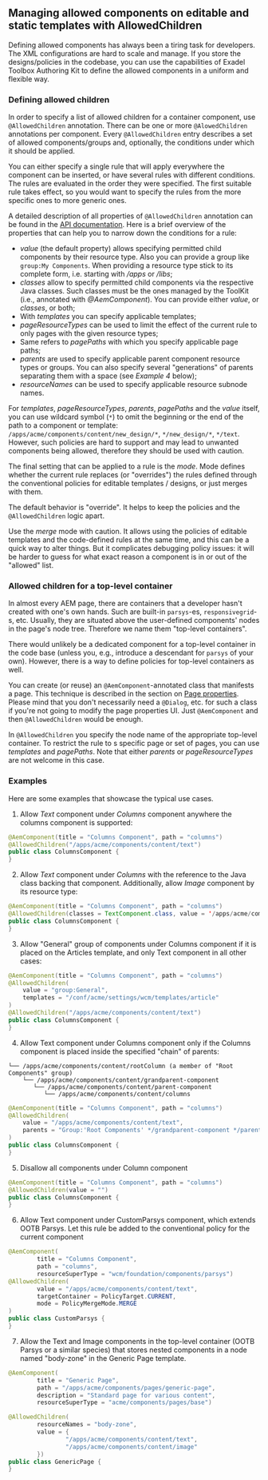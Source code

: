 <!--
layout: content
title: Allowed Components
order: 5
-->

## Managing allowed components on editable and static templates with AllowedChildren

Defining allowed components has always been a tiring task for developers. The XML configurations are hard to scale and manage. If you store the designs/policies in the codebase, you can use the capabilities of Exadel Toolbox Authoring Kit to define the allowed components in a uniform and flexible way.

### Defining allowed children

In order to specify a list of allowed children for a container component, use `@AllowedChildren` annotation.  There can be one or more `@AlowedChildren` annotations per component. Every `@AllowedChildren` entry describes a set of allowed components/groups and, optionally, the conditions under which it should be applied.

You can either specify a single rule that will apply everywhere the component can be inserted, or have several rules with different conditions. The rules are evaluated in the order they were specified. The first suitable rule takes effect, so you would want to specify the rules from the more specific ones to more generic ones.

A detailed description of all properties of `@AllowedChildren` annotation can be found in the [API documentation](https://javadoc.io/doc/com.exadel.etoolbox/etoolbox-authoring-kit-core/latest/com/exadel/aem/toolkit/api/annotations/policies/AllowedChildren.html). Here is a brief overview of the properties that can help you to narrow down the conditions for a rule:
- _value_ (the default property) allows specifying permitted child components by their resource type. Also you can provide a group like `group:My Components`. When providing a resource type stick to its complete form, i.e. starting with _/apps_ or _/libs_;
- _classes_ allow to specify permitted child components via the respective Java classes. Such classes must be the ones managed by the ToolKit (i.e., annotated with _@AemComponent_). You can provide either _value_, or _classes_, or both;
- With _templates_ you can specify applicable templates;
- _pageResourceTypes_ can be used to limit the effect of the current rule to only pages with the given resource types;
- Same refers to _pagePaths_ with which you specify applicable page paths;
- _parents_ are used to specify applicable parent component resource types or groups. You can also specify several "generations" of parents separating them with a space (see _Example 4_ below);
- _resourceNames_ can be used to specify applicable resource subnode names.

For _templates_, _pageResourceTypes_, _parents_, _pagePaths_ and the _value_ itself, you can use wildcard symbol (`*`) to omit the beginning or the end of the path to a component or template: `/apps/acme/components/content/new_design/*`, `*/new_design/*`, `*/text`. However, such policies are hard to support and may lead to unwanted components being allowed, therefore they should be used with caution.

The final setting that can be applied to a rule is the _mode_. Mode defines whether the current rule replaces (or "overrides") the rules defined through the conventional policies for editable templates / designs, or just merges with them.

The default behavior is "override". It helps to keep the policies and the `@AllowedChildren` logic apart.

Use the _merge_ mode with caution. It allows using the policies of editable templates and the code-defined rules at the same time, and this can be a quick way to alter things. But it complicates debugging policy issues: it will be harder to guess for what exact reason a component is in or out of the "allowed" list.

### Allowed children for a top-level container

In almost every AEM page, there are containers that a developer hasn't created with one's own hands. Such are built-in `parsys`-es, `responsivegrid`-s, etc. Usually, they are situated above the user-defined components' nodes in the page's node tree. Therefore we name them "top-level containers".

There would unlikely be a dedicated component for a top-level container in the code base (unless you, e.g., introduce a descendant for `parsys` of your own). However, there is a way to define policies for top-level containers as well.

You can create (or reuse) an  `@AemComponent`-annotated class that manifests a page. This technique is described in the section on [Page properties](component-management/component-structure.md#page-properties-dialogs). Please mind that you don't necessarily need a `@Dialog`, etc. for such a class if you're not going to modify the page properties UI.
Just `@AemComponent` and then `@AllowedChildren` would be enough.

In `@AllowedChildren` you specify the node name of the appropriate top-level container. To restrict the rule to s specific page or set of pages, you can use _templates_ and _pagePaths_. Note that either _parents_ or _pageResourceTypes_ are not welcome in this case.


### Examples
Here are some examples that showcase the typical use cases.

1. Allow *Text* component under *Columns* component anywhere the columns component is supported:
```java
@AemComponent(title = "Columns Component", path = "columns")
@AllowedChildren("/apps/acme/components/content/text")
public class ColumnsComponent {
}
```

2. Allow *Text* component under *Columns* with the reference to the Java class backing that component. Additionally, allow *Image* component by its resource type:
```java
@AemComponent(title = "Columns Component", path = "columns")
@AllowedChildren(classes = TextComponent.class, value = '/apps/acme/components/content/image')
public class ColumnsComponent {
}
```

3. Allow "General" group of components under Columns component if it is placed on the Articles template, and only Text component in all other cases:
```java
@AemComponent(title = "Columns Component", path = "columns")
@AllowedChildren(
    value = "group:General",
    templates = "/conf/acme/settings/wcm/templates/article"
)
@AllowedChildren("/apps/acme/components/content/text")
public class ColumnsComponent {
}
```

4. Allow Text component under Columns component only if the Columns component is placed inside the specified "chain" of parents:
``` text
└── /apps/acme/components/content/rootColumn (a member of "Root Components" group)
    └── /apps/acme/components/content/grandparent-component
       └── /apps/acme/components/content/parent-component
          └── /apps/acme/components/content/columns
```
```java
@AemComponent(title = "Columns Component", path = "columns")
@AllowedChildren(
    value = "/apps/acme/components/content/text",
    parents = "Group:'Root Components' */grandparent-component */parent-component"
)
public class ColumnsComponent {
}
```

5. Disallow all components under Column component
```java
@AemComponent(title = "Columns Component", path = "columns")
@AllowedChildren(value = "")
public class ColumnsComponent {
}
```

6. Allow Text component under CustomParsys component, which extends OOTB Parsys. Let this rule be added to the conventional policy for the current component
```java
@AemComponent(
        title = "Columns Component",
        path = "columns",
        resourceSuperType = "wcm/foundation/components/parsys")
@AllowedChildren(
        value = "/apps/acme/components/content/text",
        targetContainer = PolicyTarget.CURRENT,
        mode = PolicyMergeMode.MERGE
)
public class CustomParsys {
}
```

7. Allow the Text and Image components in the top-level container (OOTB Parsys or a similar species) that stores nested components in a node named "body-zone" in the Generic Page template.
```java
@AemComponent(
        title = "Generic Page",
        path = "/apps/acme/components/pages/generic-page",
        description = "Standard page for various content",
        resourceSuperType = "acme/components/pages/base")

@AllowedChildren(
        resourceNames = "body-zone",
        value = {
                "/apps/acme/components/content/text",
                "/apps/acme/components/content/image"
        })
public class GenericPage {
}
```
